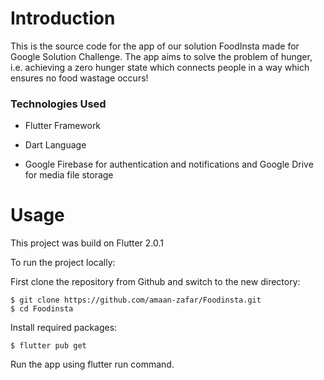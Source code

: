 # Introduction

This is the source code for the app of our solution FoodInsta made for Google Solution Challenge. The app aims to solve the problem of hunger, i.e. achieving a zero hunger state which connects people in a way which ensures no food wastage occurs!

### Technologies Used

* Flutter Framework

* Dart Language

* Google Firebase for authentication and notifications and Google Drive for media file storage

# Usage

This project was build on Flutter 2.0.1

To run the project locally:

First clone the repository from Github and switch to the new directory:

    $ git clone https://github.com/amaan-zafar/Foodinsta.git
    $ cd Foodinsta
   
    
Install required packages:

    $ flutter pub get

Run the app using flutter run command.